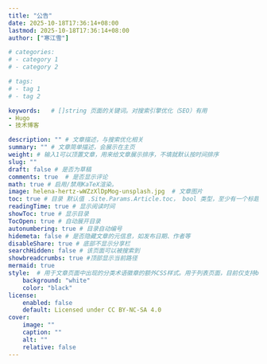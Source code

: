 ```yaml
---
title: "公告"
date: 2025-10-18T17:36:14+08:00
lastmod: 2025-10-18T17:36:14+08:00
author: ["寒江雪"]

# categories:
# - category 1
# - category 2

# tags:
# - tag 1
# - tag 2

keywords:   # []string 页面的关键词。对搜索引擎优化（SEO）有用
- Hugo
- 技术博客

description: "" # 文章描述，与搜索优化相关
summary: "" # 文章简单描述，会展示在主页
weight: # 输入1可以顶置文章，用来给文章展示排序，不填就默认按时间排序
slug: ""
draft: false # 是否为草稿
comments: true  # 是否显示评论
math: true # 启用/禁用KaTeX渲染。
image: helena-hertz-wWZzXlDpMog-unsplash.jpg  # 文章图片
toc: true # 目录 默认值 .Site.Params.Article.toc， bool 类型，至少有一个标题才会显示
readingTime: true # 显示阅读时间
showToc: true # 显示目录
TocOpen: true # 自动展开目录
autonumbering: true # 目录自动编号
hidemeta: false # 是否隐藏文章的元信息，如发布日期、作者等
disableShare: true # 底部不显示分享栏
searchHidden: false # 该页面可以被搜索到
showbreadcrumbs: true #顶部显示当前路径
mermaid: true
style:  # 用于文章页面中出现的分类术语徽章的额外CSS样式。用于列表页面，目前仅支持background和color
    background: "white"
    color: "black"
license: 
    enabled: false
    default: Licensed under CC BY-NC-SA 4.0
cover:
    image: ""
    caption: ""
    alt: ""
    relative: false
---
```

